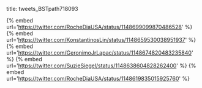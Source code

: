 title: tweets_BSTpath718093

{% embed url='https://twitter.com/RocheDiaUSA/status/1148699099870486528' %}
{% embed url='https://twitter.com/KonstantinosLin/status/1148659530038951937' %}
{% embed url='https://twitter.com/GeronimoJrLapac/status/1148674820483235840' %}
{% embed url='https://twitter.com/SuzieSiegel/status/1148638604828262400' %}
{% embed url='https://twitter.com/RocheDiaUSA/status/1148619835015925760' %}
